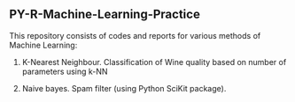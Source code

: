 ## PY-R-Machine-Learning-Practice
This repository consists of codes and reports for various methods of Machine Learning:

1) K-Nearest Neighbour. Classification of Wine quality based on number of parameters using k-NN  

2) Naive bayes. Spam filter (using Python SciKit package). 


